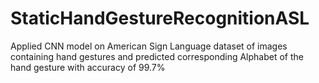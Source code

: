 # StaticHandGestureRecognitionASL

Applied CNN model on American Sign Language dataset of images containing hand gestures and predicted corresponding Alphabet of the hand gesture with accuracy of 99.7%
